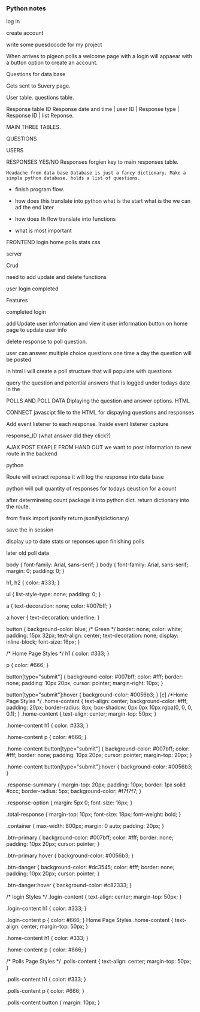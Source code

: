 ### Python notes

log in

create account 

write some puesdocode for my project 

When arrives to pigeon polls a welcome page with a login will appaear with a button option to create an account. 


Questions for data base 

Gets sent to Suvery page. 

User table. questions table.

 Response table ID Response date and time | user ID | Response type | Response ID | list Reponse. 

 MAIN THREE TABLES.

 QUESTIONS

 USERS 

 RESPONSES
    YES/NO Responses forgien key to main responses table. 


    Headache from data base Database is just a fancy dictionary. Make a simple python database. holds a list of questions. 



- finish program flow. 

- how does this translate into python 
what is the start what is the we can ad the end later

- how does th flow translate into functions


- what is most important


FRONTEND 
login
home 
polls 
stats
css 

server

Crud 

need to add update and delete functions

user login
completed

Features


completed 
login 



add
Update user information and view it user information
button on home page to update user info

delete response to poll question.

user can answer multiple choice questions
one time a day the question will be posted 


in html i will create a poll structure that will populate with questions 

query the question and potential answers that is logged under todays date in the 

POLLS AND POLL DATA
Diplaying the question and answer options. HTML

CONNECT javascipt file to the HTML for dispaying questions and responses 

Add event listener to each response. Inside event listener capture 

response_ID (what answer did they click?)

AJAX 
POST EXAPLE FROM HAND OUT 
we want to post information to new route in the backend

python

Route will extract reponse it will log the response into data base 

python will pull quantity of responses for todays qeustion for a count

after determineing count package it into python dict. return dictionary into the route. 

from flask import jsonify
return jsonify(dictionary)





save the  in session



display up to date stats or reponses upon finishing polls



later 
old poll data





 body {
    font-family: Arial, sans-serif;
  }
  body {
    font-family: Arial, sans-serif;
    margin: 0;
    padding: 0;
  }
  
  h1, h2 {
    color: #333;
  }
  
  ul {
    list-style-type: none;
    padding: 0;
  }
  
  a {
    text-decoration: none;
    color: #007bff;
  }
  
  a:hover {
    text-decoration: underline;
  } 

  button {
    background-color: blue; /* Green */
    border: none;
    color: white;
    padding: 15px 32px;
    text-align: center;
    text-decoration: none;
    display: inline-block;
    font-size: 16px;
  }

  
  /* Home Page Styles */
  h1 {
    color: #333;
  }
  
  p {
    color: #666;
  }
  
  button[type="submit"] {
    background-color: #007bff;
    color: #fff;
    border: none;
    padding: 10px 20px;
    cursor: pointer;
    margin-right: 10px;
  }
  
  button[type="submit"]:hover {
    background-color: #0056b3;
  }
  [c]
  /*Home Page Styles */
   .home-content {
    text-align: center;
    background-color: #fff;
    padding: 20px;
    border-radius: 8px;
    box-shadow: 0px 0px 10px rgba(0, 0, 0, 0.1);
  } 
   .home-content {
    text-align: center;
    margin-top: 50px;
  }
  
  .home-content h1 {
    color: #333;
  }
  
  .home-content p {
    color: #666;
  }
  
  .home-content button[type="submit"] {
    background-color: #007bff;
    color: #fff;
    border: none;
    padding: 10px 20px;
    cursor: pointer;
    margin-top: 20px;
  }
  
  .home-content button[type="submit"]:hover {
    background-color: #0056b3;
  } 

  .response-summary {
    margin-top: 20px;
    padding: 10px;
    border: 1px solid #ccc;
    border-radius: 5px;
    background-color: #f7f7f7;
}

.response-option {
    margin: 5px 0;
    font-size: 16px;
}

.total-response {
    margin-top: 10px;
    font-size: 18px;
    font-weight: bold;
}

.container {
    max-width: 800px;
    margin: 0 auto;
    padding: 20px;
}

.btn-primary {
    background-color: #007bff;
    color: #fff;
    border: none;
    padding: 10px 20px;
    cursor: pointer;
}

.btn-primary:hover {
    background-color: #0056b3;
}

.btn-danger {
    background-color: #dc3545;
    color: #fff;
    border: none;
    padding: 10px 20px;
    cursor: pointer;
}

.btn-danger:hover {
    background-color: #c82333;
}

/* login Styles */
.login-content {
    text-align: center;
    margin-top: 50px;
}

.login-content h1 {
    color: #333;
}

.login-content p {
    color: #666;
} 
Home Page Styles
.home-content {
    text-align: center;
    margin-top: 50px;
}

.home-content h1 {
    color: #333;
}

.home-content p {
    color: #666;
}

/* Polls Page Styles */
  .polls-content {
    text-align: center;
    margin-top: 50px;
}

.polls-content h1 {
    color: #333;
}

.polls-content p {
    color: #666;
}

.polls-content button {
    margin: 10px;
} 